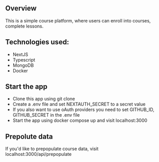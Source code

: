 ## Overview

This is a simple course platform, where users can enroll into courses, complete lessons.

## Technologies used:

* NextJS
* Typescript
* MongoDB
* Docker

## Start the app

* Clone this app using git clone
* Create a .env file and set NEXTAUTH_SECRET to a secret value
* If you also want to use oAuth providers you need to set GITHUB_ID, GITHUB_SECRET in the .env file
* Start the app using docker compose up and visit localhost:3000

## Prepolute data

If you'd like to prepopulate course data, visit localhost:3000/api/prepopulate

